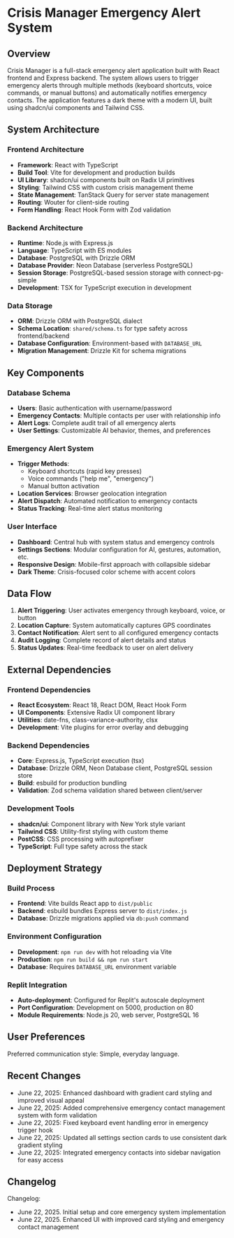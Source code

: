 # Crisis Manager Emergency Alert System

## Overview

Crisis Manager is a full-stack emergency alert application built with React frontend and Express backend. The system allows users to trigger emergency alerts through multiple methods (keyboard shortcuts, voice commands, or manual buttons) and automatically notifies emergency contacts. The application features a dark theme with a modern UI, built using shadcn/ui components and Tailwind CSS.

## System Architecture

### Frontend Architecture
- **Framework**: React with TypeScript
- **Build Tool**: Vite for development and production builds
- **UI Library**: shadcn/ui components built on Radix UI primitives
- **Styling**: Tailwind CSS with custom crisis management theme
- **State Management**: TanStack Query for server state management
- **Routing**: Wouter for client-side routing
- **Form Handling**: React Hook Form with Zod validation

### Backend Architecture
- **Runtime**: Node.js with Express.js
- **Language**: TypeScript with ES modules
- **Database**: PostgreSQL with Drizzle ORM
- **Database Provider**: Neon Database (serverless PostgreSQL)
- **Session Storage**: PostgreSQL-based session storage with connect-pg-simple
- **Development**: TSX for TypeScript execution in development

### Data Storage
- **ORM**: Drizzle ORM with PostgreSQL dialect
- **Schema Location**: `shared/schema.ts` for type safety across frontend/backend
- **Database Configuration**: Environment-based with `DATABASE_URL`
- **Migration Management**: Drizzle Kit for schema migrations

## Key Components

### Database Schema
- **Users**: Basic authentication with username/password
- **Emergency Contacts**: Multiple contacts per user with relationship info
- **Alert Logs**: Complete audit trail of all emergency alerts
- **User Settings**: Customizable AI behavior, themes, and preferences

### Emergency Alert System
- **Trigger Methods**: 
  - Keyboard shortcuts (rapid key presses)
  - Voice commands ("help me", "emergency")
  - Manual button activation
- **Location Services**: Browser geolocation integration
- **Alert Dispatch**: Automated notification to emergency contacts
- **Status Tracking**: Real-time alert status monitoring

### User Interface
- **Dashboard**: Central hub with system status and emergency controls
- **Settings Sections**: Modular configuration for AI, gestures, automation, etc.
- **Responsive Design**: Mobile-first approach with collapsible sidebar
- **Dark Theme**: Crisis-focused color scheme with accent colors

## Data Flow

1. **Alert Triggering**: User activates emergency through keyboard, voice, or button
2. **Location Capture**: System automatically captures GPS coordinates
3. **Contact Notification**: Alert sent to all configured emergency contacts
4. **Audit Logging**: Complete record of alert details and status
5. **Status Updates**: Real-time feedback to user on alert delivery

## External Dependencies

### Frontend Dependencies
- **React Ecosystem**: React 18, React DOM, React Hook Form
- **UI Components**: Extensive Radix UI component library
- **Utilities**: date-fns, class-variance-authority, clsx
- **Development**: Vite plugins for error overlay and debugging

### Backend Dependencies
- **Core**: Express.js, TypeScript execution (tsx)
- **Database**: Drizzle ORM, Neon Database client, PostgreSQL session store
- **Build**: esbuild for production bundling
- **Validation**: Zod schema validation shared between client/server

### Development Tools
- **shadcn/ui**: Component library with New York style variant
- **Tailwind CSS**: Utility-first styling with custom theme
- **PostCSS**: CSS processing with autoprefixer
- **TypeScript**: Full type safety across the stack

## Deployment Strategy

### Build Process
- **Frontend**: Vite builds React app to `dist/public`
- **Backend**: esbuild bundles Express server to `dist/index.js`
- **Database**: Drizzle migrations applied via `db:push` command

### Environment Configuration
- **Development**: `npm run dev` with hot reloading via Vite
- **Production**: `npm run build && npm run start`
- **Database**: Requires `DATABASE_URL` environment variable

### Replit Integration
- **Auto-deployment**: Configured for Replit's autoscale deployment
- **Port Configuration**: Development on 5000, production on 80
- **Module Requirements**: Node.js 20, web server, PostgreSQL 16

## User Preferences

Preferred communication style: Simple, everyday language.

## Recent Changes

- June 22, 2025: Enhanced dashboard with gradient card styling and improved visual appeal
- June 22, 2025: Added comprehensive emergency contact management system with form validation
- June 22, 2025: Fixed keyboard event handling error in emergency trigger hook
- June 22, 2025: Updated all settings section cards to use consistent dark gradient styling
- June 22, 2025: Integrated emergency contacts into sidebar navigation for easy access

## Changelog

Changelog:
- June 22, 2025. Initial setup and core emergency system implementation
- June 22, 2025. Enhanced UI with improved card styling and emergency contact management